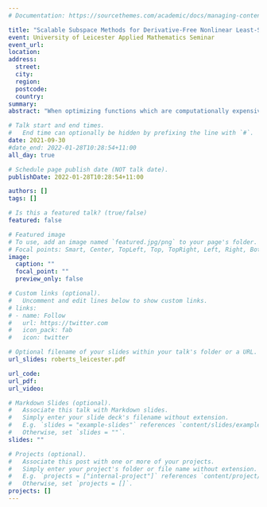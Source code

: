 ```yaml
---
# Documentation: https://sourcethemes.com/academic/docs/managing-content/

title: "Scalable Subspace Methods for Derivative-Free Nonlinear Least-Squares Optimization [slides available]"
event: University of Leicester Applied Mathematics Seminar
event_url:
location:
address:
  street:
  city:
  region:
  postcode:
  country:
summary:
abstract: "When optimizing functions which are computationally expensive and/or noisy, gradient information is often impractical to obtain or inaccurate. As a result, so-called 'derivative-free' optimization methods are a suitable alternative. In existing techniques for derivative-free optimization, the linear algebra cost of constructing function approximations. As a result, these algorithms are not as suitable for large-scale problems as derivative-based methods. In this talk, I will discuss a new derivative-free algorithm based on exploration of random subspaces, its worst-case complexity bounds, and some numerical results. This is joint work with Coralia Cartis (Oxford)."

# Talk start and end times.
#   End time can optionally be hidden by prefixing the line with `#`.
date: 2021-09-30
#date_end: 2022-01-28T10:28:54+11:00
all_day: true

# Schedule page publish date (NOT talk date).
publishDate: 2022-01-28T10:28:54+11:00

authors: []
tags: []

# Is this a featured talk? (true/false)
featured: false

# Featured image
# To use, add an image named `featured.jpg/png` to your page's folder. 
# Focal points: Smart, Center, TopLeft, Top, TopRight, Left, Right, BottomLeft, Bottom, BottomRight.
image:
  caption: ""
  focal_point: ""
  preview_only: false

# Custom links (optional).
#   Uncomment and edit lines below to show custom links.
# links:
# - name: Follow
#   url: https://twitter.com
#   icon_pack: fab
#   icon: twitter

# Optional filename of your slides within your talk's folder or a URL.
url_slides: roberts_leicester.pdf

url_code:
url_pdf:
url_video:

# Markdown Slides (optional).
#   Associate this talk with Markdown slides.
#   Simply enter your slide deck's filename without extension.
#   E.g. `slides = "example-slides"` references `content/slides/example-slides.md`.
#   Otherwise, set `slides = ""`.
slides: ""

# Projects (optional).
#   Associate this post with one or more of your projects.
#   Simply enter your project's folder or file name without extension.
#   E.g. `projects = ["internal-project"]` references `content/project/deep-learning/index.md`.
#   Otherwise, set `projects = []`.
projects: []
---
```

